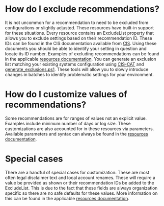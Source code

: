 # How do I exclude recommendations?
It is not uncommon for a recommendation to need to be excluded from configurations or slightly adjusted. These resources have built-in support for these situations.
Every resource contains an ExcludeList property that allows you to exclude settings based on their recommendation ID. These IDs can be found in the CIS documentation available from [CIS](./cis.md). Using these documents you should be able to identify your setting in question and locate its ID number. Examples of excluding recommendations can be found in the applicable [resources documentation](/src/CISDSC/docs). You can generate an exclusion list matching your existing systems configuration using [CIS-CAT](cis.md#CISCAT) and [generate_exclusions.ps1](/tools/generate_exclusions.ps1). These tools will allow you to slowly introduce changes in batches to identify problematic settings for your environment.

# How do I customize values of recommendations?
Some recommendations are for ranges of values not an explicit value. Examples include minimum number of days or log size. These customizations are also accounted for in these resources via parameters. Available parameters and syntax can always be found in the [resources documentation](/src/CISDSC/docs).

# Special cases
There are a handful of special cases for customization. These are most often legal disclaimer text and local account renames. These will require a value be provided as shown or their recommendation IDs be added to the ExcludeList. This is due to the fact that these fields are always organization specific so there are no safe defaults for these values. More information on this can be found in the applicable [resources documentation](/src/CISDSC/docs).
